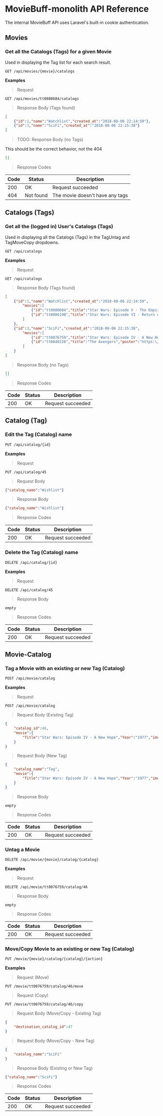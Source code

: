 # MovieBuff-monolith API Reference

The internal MovieBuff API uses Laravel's built-in cookie authentication.

## Movies

### Get all the Catalogs (Tags) for a given Movie

Used in displaying the Tag list for each search result.

`GET /api/movies/{movie}/catalogs`

**Examples**

> Request
```shell
GET /api/movies/tt0080684/catalogs
```

> Response Body (Tags found)
```json
[
    {"id":1,"name":"Watchlist","created_at":"2018-08-06 22:14:59"},
    {"id":3,"name":"SciFi","created_at":"2018-08-06 22:15:38"}
]
```

> TODO: Response Body (no Tags)

This should be the correct behavior, not the 404
```json
[]
```

> Response Codes

Code | Status | Description
---- | ------ | -----------
200 | OK | Request succeeded
404 | Not found | The movie doesn't have any tags


## Catalogs (Tags)

### Get all the (logged in) User's Catalogs (Tags)

Used in displaying all the Catalogs (Tags) in the TagUntag and TagMoveCopy dropdowns.

`GET /api/catalogs`

**Examples**

> Request
```shell
GET /api/catalogs
```

> Response Body (Tags found)
```json
[
    {"id":1,"name":"Watchlist","created_at":"2018-08-06 22:14:59",
        "movies":[
            {"id":"tt0080684","title":"Star Wars: Episode V - The Empire Strikes Back","poster":"https:\/\/m.media-amazon.com\/images\/M\/MV5BYmU1NDRjNDgtMzhiMi00NjZmLTg5NGItZDNiZjU5NTU4OTE0XkEyXkFqcGdeQXVyNzkwMjQ5NzM@._V1_SX300.jpg","type":"movie","year":1980,"created_at":"2018-08-06 22:15:33","updated_at":"2018-08-06 22:15:33"},
            {"id":"tt0086190","title":"Star Wars: Episode VI - Return of the Jedi","poster":"https:\/\/m.media-amazon.com\/images\/M\/MV5BOWZlMjFiYzgtMTUzNC00Y2IzLTk1NTMtZmNhMTczNTk0ODk1XkEyXkFqcGdeQXVyNTAyODkwOQ@@._V1_SX300.jpg","type":"movie","year":1983,"created_at":"2018-08-06 22:15:58","updated_at":"2018-08-06 22:15:58"}
        ]
    },
    {"id":3,"name":"SciFi","created_at":"2018-08-06 22:15:38",
        "movies":[
            {"id":"tt0076759","title":"Star Wars: Episode IV - A New Hope","poster":"https:\/\/m.media-amazon.com\/images\/M\/MV5BNzVlY2MwMjktM2E4OS00Y2Y3LWE3ZjctYzhkZGM3YzA1ZWM2XkEyXkFqcGdeQXVyNzkwMjQ5NzM@._V1_SX300.jpg","type":"movie","year":1977,"created_at":"2018-08-06 22:15:29","updated_at":"2018-08-06 22:15:29"},
            {"id":"tt0848228","title":"The Avengers","poster":"https:\/\/m.media-amazon.com\/images\/M\/MV5BNDYxNjQyMjAtNTdiOS00NGYwLWFmNTAtNThmYjU5ZGI2YTI1XkEyXkFqcGdeQXVyMTMxODk2OTU@._V1_SX300.jpg","type":"movie","year":2012,"created_at":"2018-08-11 15:50:01","updated_at":"2018-08-11 15:50:01"}
        ]
    }
]
```

> Response Body (no Tags)
```json
[]
```

> Response Codes

Code | Status | Description
---- | ------ | -----------
200 | OK | Request succeeded


## Catalog (Tag)

### Edit the Tag (Catalog) name

`PUT /api/catalog/{id}`

**Examples**

> Request
```shell
PUT /api/catalog/45
```

> Request Body

```json
{"catalog_name":"Wishlist"}
```

> Response Body
```json
{"catalog_name":"Wishlist"}
```

> Response Codes

Code | Status | Description
---- | ------ | -----------
200 | OK | Request succeeded

### Delete the Tag (Catalog) name

`DELETE /api/catalog/{id}`

**Examples**

> Request
```shell
DELETE /api/catalog/45
```
> Response Body

`empty`

> Response Codes

Code | Status | Description
---- | ------ | -----------
200 | OK | Request succeeded

## Movie-Catalog

### Tag a Movie with an existing or new Tag (Catalog)

`POST /api/movie/catalog`

**Examples**

> Request
```shell
POST /api/movie/catalog
```

> Request Body (Existing Tag)

```json
{
    "catalog_id":46,
    "movie":{
        "Title":"Star Wars: Episode IV - A New Hope","Year":"1977","imdbID":"tt0076759","Type":"movie","Poster":"https://m.media-amazon.com/images/M/MV5BNzVlY2MwMjktM2E4OS00Y2Y3LWE3ZjctYzhkZGM3YzA1ZWM2XkEyXkFqcGdeQXVyNzkwMjQ5NzM@._V1_SX300.jpg"
    }
}
```

> Request Body (New Tag)

```json
{
    "catalog_name":"Tag",
    "movie":{
        "Title":"Star Wars: Episode IV - A New Hope","Year":"1977","imdbID":"tt0076759","Type":"movie","Poster":"https://m.media-amazon.com/images/M/MV5BNzVlY2MwMjktM2E4OS00Y2Y3LWE3ZjctYzhkZGM3YzA1ZWM2XkEyXkFqcGdeQXVyNzkwMjQ5NzM@._V1_SX300.jpg"
    }
}
```

> Response Body

`empty`

> Response Codes

Code | Status | Description
---- | ------ | -----------
200 | OK | Request succeeded

### Untag a Movie

`DELETE /api/movie/{movie}/catalog/{catalog}`

**Examples**

> Request
```shell
DELETE /api/movie/tt0076759/catalog/46
```

> Response Body

`empty`

> Response Codes

Code | Status | Description
---- | ------ | -----------
200 | OK | Request succeeded

### Move/Copy Movie to an existing or new Tag (Catalog)

`PUT /movie/{movie}/catalog/{catalog}/{action}`

**Examples**

> Request (Move)
```shell
PUT /movie/tt0076759/catalog/46/move
```

> Request (Copy)
```shell
PUT /movie/tt0076759/catalog/46/copy
```

> Request Body (Move/Copy - Existing Tag)

```json
{
    "destination_catalog_id":47
}
```

> Request Body (Move/Copy - New Tag)

```json
{
    "catalog_name":"SciFi"
}
```

> Response Body (Existing or New Tag)

```json
{"catalog_name":"SciFi"}
```

> Response Codes

Code | Status | Description
---- | ------ | -----------
200 | OK | Request succeeded


